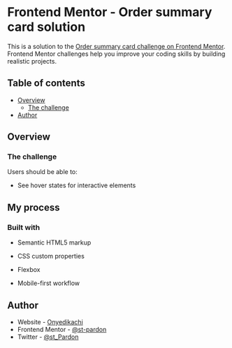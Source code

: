 # Frontend Mentor - Order summary card solution

This is a solution to the [Order summary card challenge on Frontend Mentor](https://www.frontendmentor.io/challenges/order-summary-component-QlPmajDUj). Frontend Mentor challenges help you improve your coding skills by building realistic projects. 

## Table of contents

- [Overview](#overview)
  - [The challenge](#the-challenge)
- [Author](#author)


## Overview

### The challenge

Users should be able to:

- See hover states for interactive elements


## My process

### Built with

- Semantic HTML5 markup
- CSS custom properties
- Flexbox

- Mobile-first workflow


## Author

- Website - [Onyedikachi](https://www.st-pardon.github.com/portfolio-landing-page/)
- Frontend Mentor - [@st-pardon](https://www.frontendmentor.io/profile/yourusername)
- Twitter - [@st_Pardon](https://www.twitter.com/st_Pardon)

